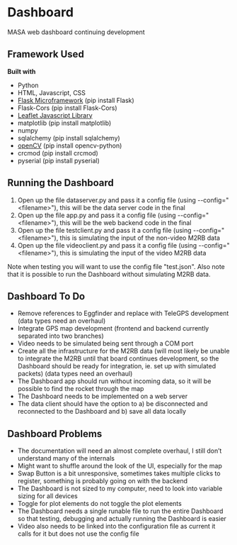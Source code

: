 # Dashboard
MASA web dashboard continuing development

## Framework Used
<b> Built with </b>
* Python
* HTML, Javascript, CSS
* [Flask Microframework](https://flask.palletsprojects.com/en/1.1.x/) (pip install Flask)
* Flask-Cors (pip install Flask-Cors)
* [Leaflet Javascript Library](https://leafletjs.com/)
* matplotlib (pip install matplotlib)
* numpy
* sqlalchemy (pip install sqlalchemy)
* [openCV](https://pypi.org/project/opencv-python/) (pip install opencv-python)
* crcmod (pip install crcmod)
* pyserial (pip install pyserial)

## Running the Dashboard
1. Open up the file dataserver.py and pass it a config file (using --config="\<filename\>"), this will be the data server code in the final
2. Open up the file app.py and pass it a config file  (using --config="\<filename\>"), this will be the web backend code in the final
3. Open up the file testclient.py and pass it a config file (using --config="\<filename\>"), this is simulating the input of the non-video M2RB data
4. Open up the file videoclient.py and pass it a config file (using --config="\<filename\>"), this is simulating the input of the video M2RB data

Note when testing you will want to use the config file "test.json". Also note that it is possible to run the Dashboard without simulating M2RB data.

## Dashboard To Do
* Remove references to Eggfinder and replace with TeleGPS development (data types need an overhaul)
* Integrate GPS map development (frontend and backend currently separated into two branches)
* Video needs to be simulated being sent through a COM port
* Create all the infrastructure for the M2RB data (will most likely be unable to integrate the M2RB until that board continues development, so the Dashboard should be ready for integration, ie. set up with simulated packets) (data types need an overhaul)
* The Dashboard app should run without incoming data, so it will be possible to find the rocket through the map
* The Dashboard needs to be implemented on a web server
* The data client should have the option to a) be disconnected and reconnected to the Dashboard and b) save all data locally

## Dashboard Problems
* The documentation will need an almost complete overhaul, I still don’t understand many of the internals
* Might want to shuffle around the look of the UI, especially for the map
* Swap Button is a bit unresponsive, sometimes takes multiple clicks to register, something is probably going on with the backend
* The Dashboard is not sized to my computer, need to look into variable sizing for all devices
* Toggle for plot elements do not toggle the plot elements
* The Dashboard needs a single runable file to run the entire Dashboard so that testing, debugging and actually running the Dashboard is easier
* Video also needs to be linked into the configuration file as current it calls for it but does not use the config file
